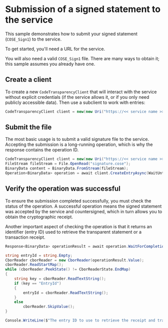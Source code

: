 # Submission of a signed statement to the service

<!-- cspell:ignore cose -->

This sample demonstrates how to submit your signed statement (`COSE_Sign1`) to the service.

To get started, you'll need a URL for the service.

You will also need a valid `COSE_Sign1` file. There are many ways to obtain it; this sample assumes you already have one.

## Create a client

To create a new `CodeTransparencyClient` that will interact with the service without explicit credentials (if the service allows it, or if you only need publicly accessible data). Then use a subclient to work with entries:

```C# Snippet:CodeTransparencySample_CreateClient
CodeTransparencyClient client = new(new Uri("https://<< service name >>.confidential-ledger.azure.com"));
```

## Submit the file

The most basic usage is to submit a valid signature file to the service. Accepting the submission is a long-running operation, which is why the response contains the operation ID.

```C# Snippet:CodeTransparencySubmission
CodeTransparencyClient client = new(new Uri("https://<< service name >>.confidential-ledger.azure.com"));
FileStream fileStream = File.OpenRead("signature.cose");
BinaryData content = BinaryData.FromStream(fileStream);
Operation<BinaryData> operation = await client.CreateEntryAsync(WaitUntil.Started, content);
```

## Verify the operation was successful

To ensure the submission completed successfully, you must check the status of the operation. A successful operation means the signed statement was accepted by the service and countersigned, which in turn allows you to obtain the cryptographic receipt.

Another important aspect of checking the operation is that it returns an identifier (entry ID) used to retrieve the transparent statement or a transaction receipt.

```C# Snippet:CodeTransparencySample1_WaitForResult
Response<BinaryData> operationResult = await operation.WaitForCompletionAsync();

string entryId = string.Empty;
CborReader cborReader = new CborReader(operationResult.Value);
cborReader.ReadStartMap();
while (cborReader.PeekState() != CborReaderState.EndMap)
{
    string key = cborReader.ReadTextString();
    if (key == "EntryId")
    {
        entryId = cborReader.ReadTextString();
    }
    else
        cborReader.SkipValue();
}

Console.WriteLine($"The entry ID to use to retrieve the receipt and transparent statement is {{{entryId}}}");
```
```
